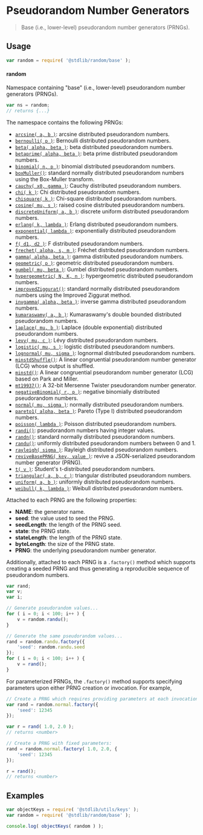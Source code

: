 # Pseudorandom Number Generators

> Base (i.e., lower-level) pseudorandom number generators (PRNGs).

<section class="usage">

## Usage

```javascript
var random = require( '@stdlib/random/base' );
```

#### random

Namespace containing "base" (i.e., lower-level) pseudorandom number generators (PRNGs).

```javascript
var ns = random;
// returns {...}
```

The namespace contains the following PRNGs:

<!-- <toc pattern="*"> -->

<div class="namespace-toc">

-   <span class="signature">[`arcsine( a, b )`][@stdlib/random/base/arcsine]</span><span class="delimiter">: </span><span class="description">arcsine distributed pseudorandom numbers.</span>
-   <span class="signature">[`bernoulli( p )`][@stdlib/random/base/bernoulli]</span><span class="delimiter">: </span><span class="description">Bernoulli distributed pseudorandom numbers.</span>
-   <span class="signature">[`beta( alpha, beta )`][@stdlib/random/base/beta]</span><span class="delimiter">: </span><span class="description">beta distributed pseudorandom numbers.</span>
-   <span class="signature">[`betaprime( alpha, beta )`][@stdlib/random/base/betaprime]</span><span class="delimiter">: </span><span class="description">beta prime distributed pseudorandom numbers.</span>
-   <span class="signature">[`binomial( n, p )`][@stdlib/random/base/binomial]</span><span class="delimiter">: </span><span class="description">binomial distributed pseudorandom numbers.</span>
-   <span class="signature">[`boxMuller()`][@stdlib/random/base/box-muller]</span><span class="delimiter">: </span><span class="description">standard normally distributed pseudorandom numbers using the Box-Muller transform.</span>
-   <span class="signature">[`cauchy( x0, gamma )`][@stdlib/random/base/cauchy]</span><span class="delimiter">: </span><span class="description">Cauchy distributed pseudorandom numbers.</span>
-   <span class="signature">[`chi( k )`][@stdlib/random/base/chi]</span><span class="delimiter">: </span><span class="description">Chi distributed pseudorandom numbers.</span>
-   <span class="signature">[`chisquare( k )`][@stdlib/random/base/chisquare]</span><span class="delimiter">: </span><span class="description">Chi-square distributed pseudorandom numbers.</span>
-   <span class="signature">[`cosine( mu, s )`][@stdlib/random/base/cosine]</span><span class="delimiter">: </span><span class="description">raised cosine distributed pseudorandom numbers.</span>
-   <span class="signature">[`discreteUniform( a, b )`][@stdlib/random/base/discrete-uniform]</span><span class="delimiter">: </span><span class="description">discrete uniform distributed pseudorandom numbers.</span>
-   <span class="signature">[`erlang( k, lambda )`][@stdlib/random/base/erlang]</span><span class="delimiter">: </span><span class="description">Erlang distributed pseudorandom numbers.</span>
-   <span class="signature">[`exponential( lambda )`][@stdlib/random/base/exponential]</span><span class="delimiter">: </span><span class="description">exponentially distributed pseudorandom numbers.</span>
-   <span class="signature">[`f( d1, d2 )`][@stdlib/random/base/f]</span><span class="delimiter">: </span><span class="description">F distributed pseudorandom numbers.</span>
-   <span class="signature">[`frechet( alpha, s, m )`][@stdlib/random/base/frechet]</span><span class="delimiter">: </span><span class="description">Fréchet distributed pseudorandom numbers.</span>
-   <span class="signature">[`gamma( alpha, beta )`][@stdlib/random/base/gamma]</span><span class="delimiter">: </span><span class="description">gamma distributed pseudorandom numbers.</span>
-   <span class="signature">[`geometric( p )`][@stdlib/random/base/geometric]</span><span class="delimiter">: </span><span class="description">geometric distributed pseudorandom numbers.</span>
-   <span class="signature">[`gumbel( mu, beta )`][@stdlib/random/base/gumbel]</span><span class="delimiter">: </span><span class="description">Gumbel distributed pseudorandom numbers.</span>
-   <span class="signature">[`hypergeometric( N, K, n )`][@stdlib/random/base/hypergeometric]</span><span class="delimiter">: </span><span class="description">hypergeometric distributed pseudorandom numbers.</span>
-   <span class="signature">[`improvedZiggurat()`][@stdlib/random/base/improved-ziggurat]</span><span class="delimiter">: </span><span class="description">standard normally distributed pseudorandom numbers using the Improved Ziggurat method.</span>
-   <span class="signature">[`invgamma( alpha, beta )`][@stdlib/random/base/invgamma]</span><span class="delimiter">: </span><span class="description">inverse gamma distributed pseudorandom numbers.</span>
-   <span class="signature">[`kumaraswamy( a, b )`][@stdlib/random/base/kumaraswamy]</span><span class="delimiter">: </span><span class="description">Kumaraswamy's double bounded distributed pseudorandom numbers.</span>
-   <span class="signature">[`laplace( mu, b )`][@stdlib/random/base/laplace]</span><span class="delimiter">: </span><span class="description">Laplace (double exponential) distributed pseudorandom numbers.</span>
-   <span class="signature">[`levy( mu, c )`][@stdlib/random/base/levy]</span><span class="delimiter">: </span><span class="description">Lévy distributed pseudorandom numbers.</span>
-   <span class="signature">[`logistic( mu, s )`][@stdlib/random/base/logistic]</span><span class="delimiter">: </span><span class="description">logistic distributed pseudorandom numbers.</span>
-   <span class="signature">[`lognormal( mu, sigma )`][@stdlib/random/base/lognormal]</span><span class="delimiter">: </span><span class="description">lognormal distributed pseudorandom numbers.</span>
-   <span class="signature">[`minstdShuffle()`][@stdlib/random/base/minstd-shuffle]</span><span class="delimiter">: </span><span class="description">A linear congruential pseudorandom number generator (LCG) whose output is shuffled.</span>
-   <span class="signature">[`minstd()`][@stdlib/random/base/minstd]</span><span class="delimiter">: </span><span class="description">A linear congruential pseudorandom number generator (LCG) based on Park and Miller.</span>
-   <span class="signature">[`mt19937()`][@stdlib/random/base/mt19937]</span><span class="delimiter">: </span><span class="description">A 32-bit Mersenne Twister pseudorandom number generator.</span>
-   <span class="signature">[`negativeBinomial( r, p )`][@stdlib/random/base/negative-binomial]</span><span class="delimiter">: </span><span class="description">negative binomially distributed pseudorandom numbers.</span>
-   <span class="signature">[`normal( mu, sigma )`][@stdlib/random/base/normal]</span><span class="delimiter">: </span><span class="description">normally distributed pseudorandom numbers.</span>
-   <span class="signature">[`pareto1( alpha, beta )`][@stdlib/random/base/pareto-type1]</span><span class="delimiter">: </span><span class="description">Pareto (Type I) distributed pseudorandom numbers.</span>
-   <span class="signature">[`poisson( lambda )`][@stdlib/random/base/poisson]</span><span class="delimiter">: </span><span class="description">Poisson distributed pseudorandom numbers.</span>
-   <span class="signature">[`randi()`][@stdlib/random/base/randi]</span><span class="delimiter">: </span><span class="description">pseudorandom numbers having integer values.</span>
-   <span class="signature">[`randn()`][@stdlib/random/base/randn]</span><span class="delimiter">: </span><span class="description">standard normally distributed pseudorandom numbers.</span>
-   <span class="signature">[`randu()`][@stdlib/random/base/randu]</span><span class="delimiter">: </span><span class="description">uniformly distributed pseudorandom numbers between 0 and 1.</span>
-   <span class="signature">[`rayleigh( sigma )`][@stdlib/random/base/rayleigh]</span><span class="delimiter">: </span><span class="description">Rayleigh distributed pseudorandom numbers.</span>
-   <span class="signature">[`reviveBasePRNG( key, value )`][@stdlib/random/base/reviver]</span><span class="delimiter">: </span><span class="description">revive a JSON-serialized pseudorandom number generator (PRNG).</span>
-   <span class="signature">[`t( v )`][@stdlib/random/base/t]</span><span class="delimiter">: </span><span class="description">Student's t-distributed pseudorandom numbers.</span>
-   <span class="signature">[`triangular( a, b, c )`][@stdlib/random/base/triangular]</span><span class="delimiter">: </span><span class="description">triangular distributed pseudorandom numbers.</span>
-   <span class="signature">[`uniform( a, b )`][@stdlib/random/base/uniform]</span><span class="delimiter">: </span><span class="description">uniformly distributed pseudorandom numbers.</span>
-   <span class="signature">[`weibull( k, lambda )`][@stdlib/random/base/weibull]</span><span class="delimiter">: </span><span class="description">Weibull distributed pseudorandom numbers.</span>

</div>

<!-- </toc> -->

Attached to each PRNG are the following properties:

-   **NAME**: the generator name.
-   **seed**: the value used to seed the PRNG.
-   **seedLength**: the length of the PRNG seed.
-   **state**: the PRNG state.
-   **stateLength**: the length  of the PRNG state.
-   **byteLength**: the size of the PRNG state.
-   **PRNG**: the underlying pseudorandom number generator.

Additionally, attached to each PRNG is a `.factory()` method which supports creating a seeded PRNG and thus generating a reproducible sequence of pseudorandom numbers.

```javascript
var rand;
var v;
var i;

// Generate pseudorandom values...
for ( i = 0; i < 100; i++ ) {
    v = random.randu();
}

// Generate the same pseudorandom values...
rand = random.randu.factory({
    'seed': random.randu.seed
});
for ( i = 0; i < 100; i++ ) {
    v = rand();
}
```

For parameterized PRNGs, the `.factory()` method supports specifying parameters upon either PRNG creation or invocation. For example,

```javascript
// Create a PRNG which requires providing parameters at each invocation:
var rand = random.normal.factory({
    'seed': 12345
});

var r = rand( 1.0, 2.0 );
// returns <number>

// Create a PRNG with fixed parameters:
rand = random.normal.factory( 1.0, 2.0, {
    'seed': 12345
});

r = rand();
// returns <number>
```

</section>

<!-- /.usage -->

<section class="examples">

## Examples

<!-- TODO: better examples => generate histograms for several different PRNGs and compare to expected shape -->

<!-- eslint no-undef: "error" -->

```javascript
var objectKeys = require( '@stdlib/utils/keys' );
var random = require( '@stdlib/random/base' );

console.log( objectKeys( random ) );
```

</section>

<!-- /.examples -->

<!-- Section for related `stdlib` packages. Do not manually edit this section, as it is automatically populated. -->

<section class="related">

</section>

<!-- /.related -->

<!-- Section for all links. Make sure to keep an empty line after the `section` element and another before the `/section` close. -->

<section class="links">

<!-- <toc-links> -->

[@stdlib/random/base/arcsine]: https://github.com/Rejoan-Sardar/Big-Project-with-stdlib/tree/main/lib/node_modules/%40stdlib/random/base/arcsine

[@stdlib/random/base/bernoulli]: https://github.com/Rejoan-Sardar/Big-Project-with-stdlib/tree/main/lib/node_modules/%40stdlib/random/base/bernoulli

[@stdlib/random/base/beta]: https://github.com/Rejoan-Sardar/Big-Project-with-stdlib/tree/main/lib/node_modules/%40stdlib/random/base/beta

[@stdlib/random/base/betaprime]: https://github.com/Rejoan-Sardar/Big-Project-with-stdlib/tree/main/lib/node_modules/%40stdlib/random/base/betaprime

[@stdlib/random/base/binomial]: https://github.com/Rejoan-Sardar/Big-Project-with-stdlib/tree/main/lib/node_modules/%40stdlib/random/base/binomial

[@stdlib/random/base/box-muller]: https://github.com/Rejoan-Sardar/Big-Project-with-stdlib/tree/main/lib/node_modules/%40stdlib/random/base/box-muller

[@stdlib/random/base/cauchy]: https://github.com/Rejoan-Sardar/Big-Project-with-stdlib/tree/main/lib/node_modules/%40stdlib/random/base/cauchy

[@stdlib/random/base/chi]: https://github.com/Rejoan-Sardar/Big-Project-with-stdlib/tree/main/lib/node_modules/%40stdlib/random/base/chi

[@stdlib/random/base/chisquare]: https://github.com/Rejoan-Sardar/Big-Project-with-stdlib/tree/main/lib/node_modules/%40stdlib/random/base/chisquare

[@stdlib/random/base/cosine]: https://github.com/Rejoan-Sardar/Big-Project-with-stdlib/tree/main/lib/node_modules/%40stdlib/random/base/cosine

[@stdlib/random/base/discrete-uniform]: https://github.com/Rejoan-Sardar/Big-Project-with-stdlib/tree/main/lib/node_modules/%40stdlib/random/base/discrete-uniform

[@stdlib/random/base/erlang]: https://github.com/Rejoan-Sardar/Big-Project-with-stdlib/tree/main/lib/node_modules/%40stdlib/random/base/erlang

[@stdlib/random/base/exponential]: https://github.com/Rejoan-Sardar/Big-Project-with-stdlib/tree/main/lib/node_modules/%40stdlib/random/base/exponential

[@stdlib/random/base/f]: https://github.com/Rejoan-Sardar/Big-Project-with-stdlib/tree/main/lib/node_modules/%40stdlib/random/base/f

[@stdlib/random/base/frechet]: https://github.com/Rejoan-Sardar/Big-Project-with-stdlib/tree/main/lib/node_modules/%40stdlib/random/base/frechet

[@stdlib/random/base/gamma]: https://github.com/Rejoan-Sardar/Big-Project-with-stdlib/tree/main/lib/node_modules/%40stdlib/random/base/gamma

[@stdlib/random/base/geometric]: https://github.com/Rejoan-Sardar/Big-Project-with-stdlib/tree/main/lib/node_modules/%40stdlib/random/base/geometric

[@stdlib/random/base/gumbel]: https://github.com/Rejoan-Sardar/Big-Project-with-stdlib/tree/main/lib/node_modules/%40stdlib/random/base/gumbel

[@stdlib/random/base/hypergeometric]: https://github.com/Rejoan-Sardar/Big-Project-with-stdlib/tree/main/lib/node_modules/%40stdlib/random/base/hypergeometric

[@stdlib/random/base/improved-ziggurat]: https://github.com/Rejoan-Sardar/Big-Project-with-stdlib/tree/main/lib/node_modules/%40stdlib/random/base/improved-ziggurat

[@stdlib/random/base/invgamma]: https://github.com/Rejoan-Sardar/Big-Project-with-stdlib/tree/main/lib/node_modules/%40stdlib/random/base/invgamma

[@stdlib/random/base/kumaraswamy]: https://github.com/Rejoan-Sardar/Big-Project-with-stdlib/tree/main/lib/node_modules/%40stdlib/random/base/kumaraswamy

[@stdlib/random/base/laplace]: https://github.com/Rejoan-Sardar/Big-Project-with-stdlib/tree/main/lib/node_modules/%40stdlib/random/base/laplace

[@stdlib/random/base/levy]: https://github.com/Rejoan-Sardar/Big-Project-with-stdlib/tree/main/lib/node_modules/%40stdlib/random/base/levy

[@stdlib/random/base/logistic]: https://github.com/Rejoan-Sardar/Big-Project-with-stdlib/tree/main/lib/node_modules/%40stdlib/random/base/logistic

[@stdlib/random/base/lognormal]: https://github.com/Rejoan-Sardar/Big-Project-with-stdlib/tree/main/lib/node_modules/%40stdlib/random/base/lognormal

[@stdlib/random/base/minstd-shuffle]: https://github.com/Rejoan-Sardar/Big-Project-with-stdlib/tree/main/lib/node_modules/%40stdlib/random/base/minstd-shuffle

[@stdlib/random/base/minstd]: https://github.com/Rejoan-Sardar/Big-Project-with-stdlib/tree/main/lib/node_modules/%40stdlib/random/base/minstd

[@stdlib/random/base/mt19937]: https://github.com/Rejoan-Sardar/Big-Project-with-stdlib/tree/main/lib/node_modules/%40stdlib/random/base/mt19937

[@stdlib/random/base/negative-binomial]: https://github.com/Rejoan-Sardar/Big-Project-with-stdlib/tree/main/lib/node_modules/%40stdlib/random/base/negative-binomial

[@stdlib/random/base/normal]: https://github.com/Rejoan-Sardar/Big-Project-with-stdlib/tree/main/lib/node_modules/%40stdlib/random/base/normal

[@stdlib/random/base/pareto-type1]: https://github.com/Rejoan-Sardar/Big-Project-with-stdlib/tree/main/lib/node_modules/%40stdlib/random/base/pareto-type1

[@stdlib/random/base/poisson]: https://github.com/Rejoan-Sardar/Big-Project-with-stdlib/tree/main/lib/node_modules/%40stdlib/random/base/poisson

[@stdlib/random/base/randi]: https://github.com/Rejoan-Sardar/Big-Project-with-stdlib/tree/main/lib/node_modules/%40stdlib/random/base/randi

[@stdlib/random/base/randn]: https://github.com/Rejoan-Sardar/Big-Project-with-stdlib/tree/main/lib/node_modules/%40stdlib/random/base/randn

[@stdlib/random/base/randu]: https://github.com/Rejoan-Sardar/Big-Project-with-stdlib/tree/main/lib/node_modules/%40stdlib/random/base/randu

[@stdlib/random/base/rayleigh]: https://github.com/Rejoan-Sardar/Big-Project-with-stdlib/tree/main/lib/node_modules/%40stdlib/random/base/rayleigh

[@stdlib/random/base/reviver]: https://github.com/Rejoan-Sardar/Big-Project-with-stdlib/tree/main/lib/node_modules/%40stdlib/random/base/reviver

[@stdlib/random/base/t]: https://github.com/Rejoan-Sardar/Big-Project-with-stdlib/tree/main/lib/node_modules/%40stdlib/random/base/t

[@stdlib/random/base/triangular]: https://github.com/Rejoan-Sardar/Big-Project-with-stdlib/tree/main/lib/node_modules/%40stdlib/random/base/triangular

[@stdlib/random/base/uniform]: https://github.com/Rejoan-Sardar/Big-Project-with-stdlib/tree/main/lib/node_modules/%40stdlib/random/base/uniform

[@stdlib/random/base/weibull]: https://github.com/Rejoan-Sardar/Big-Project-with-stdlib/tree/main/lib/node_modules/%40stdlib/random/base/weibull

<!-- </toc-links> -->

</section>

<!-- /.links -->
